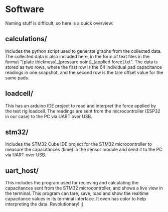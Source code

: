 
# Software

Naming stuff is difficult, so here is a quick overview:

## calculations/

Includes the python script used to generate graphs from the collected data. The collected data is also included here, in the form of text files in the format "[plate thickness]\_[pressure point]\_[applied force].txt". The data is stored as two rows, where the first row is the 64 individual pad capacitance readings in one snapshot, and the second row is the tare offset value for the same pads.

## loadcell/

This has an arduino IDE project to read and interpret the force applied by the test rig loadcell. The readings are sent from the microcontroller (ESP32 in our case) to the PC via UART over USB.

## stm32/

Includes the STM32 Cube IDE project for the STM32 microcontroller to measure the capacitances (time) in the sensor module and send it to the PC via UART over USB.

## uart_host/

This includes the program used for recieving and calculating the capacitances sent from the STM32 microcontroller, and shows a live view in the terminal. This program can tare, save, load and show the realtime capacitance values in its terminal interface. It even has color to help interpreting the data. Revolutionary! ;)
